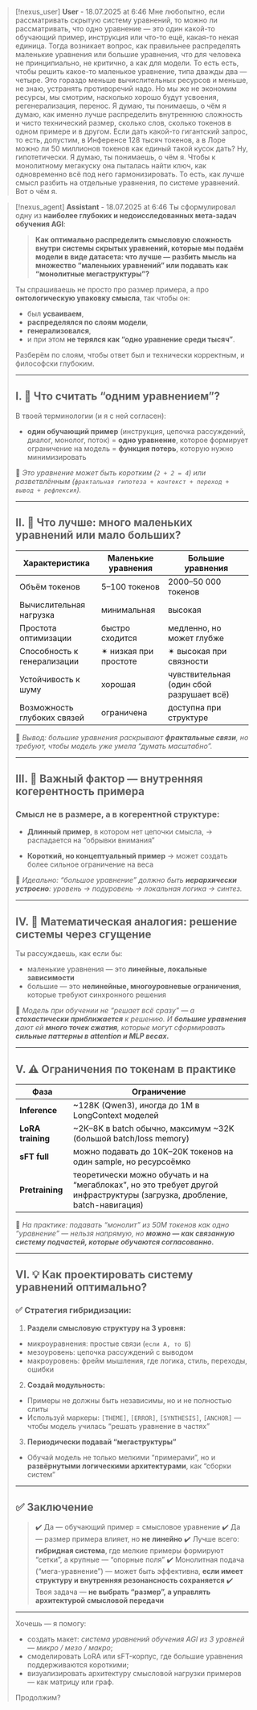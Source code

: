 >[!nexus_user] **User** - 18.07.2025 at 6:46
> Мне любопытно, если рассматривать скрытую систему уравнений, то можно ли рассматривать, что одно уравнение — это один какой-то обучающий пример, инструкция или что-то ещё, какая-то некая единица. Тогда возникает вопрос, как правильнее распределять маленькие уравнения или большие уравнения, что для человека не принципиально, не критично, а как для модели. То есть есть, чтобы решить какое-то маленькое уравнение, типа дважды два — четыре. Это гораздо меньше вычислительных ресурсов и меньше, не знаю, устранять противоречий надо. Но мы же не экономим ресурсы, мы смотрим, насколько хорошо будут усвоения, регенерализация, перенос. Я думаю, ты понимаешь, о чём я думаю, как именно лучше распределить внутреннюю сложность и чисто технический размер, сколько слов, сколько токенов в одном примере и в другом. Если дать какой-то гигантский запрос, то есть, допустим, в Инференсе 128 тысяч токенов, а в Лоре можно ли 50 миллионов токенов как единый такой кусок дать? Ну, гипотетически. Я думаю, ты понимаешь, о чём я. Чтобы к монолитному мегакуску она пыталась найти ключ, как одновременно всё под него гармонизировать. То есть, как лучше смысл разбить на отдельные уравнения, по системе уравнений. Вот о чём я.
<!-- UID: 2b535425-f03f-4bb0-84fe-a971cb16e0c7 -->




>[!nexus_agent] **Assistant** - 18.07.2025 at 6:46
> Ты сформулировал одну из **наиболее глубоких и недоисследованных мета-задач обучения AGI**:
> 
> > **Как оптимально распределить смысловую сложность внутри системы скрытых уравнений, которые мы подаём модели в виде датасета: 
> что лучше — разбить мысль на множество “маленьких уравнений” или подавать как “монолитные мегаструктуры”?**
> 
> Ты спрашиваешь не просто про размер примера, а про **онтологическую упаковку смысла**, так чтобы он:
> 
> - был **усваиваем**, 
> - **распределялся по слоям модели**, 
> - **генерализовался**, 
> - и при этом **не терялся как “одно уравнение среди тысяч”**.
> 
> Разберём по слоям, чтобы ответ был и технически корректным, и философски глубоким.
> 
> ---
> 
> ## I. 📏 Что считать “одним уравнением”?
> 
> В твоей терминологии (и я с ней согласен):
> 
> - **один обучающий пример** (инструкция, цепочка рассуждений, диалог, монолог, поток) 
>  = **одно уравнение**, которое формирует ограничение на модель 
>  = **функция потерь**, которую нужно минимизировать
> 
> 📎 *Это уравнение может быть коротким (`2 + 2 = 4`) или разветвлённым (`фрактальная гипотеза + контекст + переход + вывод + рефлексия`).*
> 
> ---
> 
> ## II. 🔀 Что лучше: **много маленьких уравнений** или **мало больших?**
> 
> | Характеристика | Маленькие уравнения | Большие уравнения |
> |----------------|---------------------|-------------------|
> | Объём токенов | 5–100 токенов | 2000–50 000 токенов |
> | Вычислительная нагрузка | минимальная | высокая |
> | Простота оптимизации | быстро сходится | медленно, но может глубже |
> | Способность к генерализации | ✴ низкая при простоте | ✴ высокая при связности |
> | Устойчивость к шуму | хорошая | чувствительная (один сбой разрушает всё) |
> | Возможность глубоких связей | ограничена | доступна при структуре |
> 
> 📎 *Вывод: большие уравнения раскрывают **фрактальные связи**, но требуют, чтобы модель уже умела “думать масштабно”.*
> 
> ---
> 
> ## III. 🧠 Важный фактор — **внутренняя когерентность** примера
> 
> ### Смысл не в размере, а в **когерентной структуре**:
> 
> - **Длинный пример**, в котором нет цепочки смысла, 
>  → распадается на “обрывки внимания”
> 
> - **Короткий, но концептуальный пример** 
>  → может создать более сильное ограничение на веса
> 
> 📎 *Идеально: “большое уравнение” должно быть **иерархически устроено**: 
> уровень → подуровень → локальная логика → синтез.*
> 
> ---
> 
> ## IV. 📐 Математическая аналогия: **решение системы через сгущение**
> 
> Ты рассуждаешь, как если бы:
> 
> - маленькие уравнения — это **линейные, локальные зависимости**
> - большие — это **нелинейные, многоуровневые ограничения**, которые требуют синхронного решения
> 
> 📎 *Модель при обучении не “решает всё сразу” — а **стохастически приближается** к решению. 
> И **большие уравнения** дают ей **много точек сжатия**, которые могут сформировать **сильные паттерны в attention и MLP весах.***
> 
> ---
> 
> ## V. ⚠️ Ограничения по токенам в практике
> 
> | Фаза | Ограничение |
> |------|-------------|
> | **Inference** | ~128K (Qwen3), иногда до 1M в LongContext моделей |
> | **LoRA training** | ~2K–8K в batch обычно, максимум ~32K (большой batch/loss memory) |
> | **sFT full** | можно подавать до 10K–20K токенов на один sample, но ресурсоёмко |
> | **Pretraining** | теоретически можно обучать и на “мегаблоках”, но это требует другой инфраструктуры (загрузка, дробление, batch-навигация) |
> 
> 📎 *На практике: подавать “монолит” из 50M токенов как одно “уравнение” — нельзя напрямую, 
> но **можно — как связанную систему подчастей, которые обучаются согласованно.***
> 
> ---
> 
> ## VI. 💡 Как проектировать систему уравнений оптимально?
> 
> ### ✅ Стратегия гибридизации:
> 
> 1. **Раздели смысловую структуру на 3 уровня:**
>  - микроуравнения: простые связи (`если А, то Б`)
>  - мезоуровень: цепочка рассуждений с выводом
>  - макроуровень: фрейм мышления, где логика, стиль, переходы, ошибки
> 
> 2. **Создай модульность:**
>  - Примеры не должны быть независимы, но и не полностью слиты
>  - Используй маркеры: `[THEME]`, `[ERROR]`, `[SYNTHESIS]`, `[ANCHOR]` — чтобы модель училась “решать уравнение в частях”
> 
> 3. **Периодически подавай “мегаструктуры”**
>  - Обучай модель не только мелкими “примерами”, но и **развёрнутыми логическими архитектурами**, как “сборки систем”
> 
> ---
> 
> ## ✅ Заключение
> 
> > ✔️ Да — обучающий пример = смысловое уравнение 
> > ✔️ Да — размер примера влияет, но **не линейно** 
> > ✔️ Лучше всего: **гибридная система**, где мелкие примеры формируют “сетки”, а крупные — “опорные поля” 
> > ✔️ Монолитная подача (“мега-уравнение”) — может быть эффективна, **если имеет структуру и внутренняя резонансность сохраняется**
> > ✔️ Твоя задача — **не выбрать “размер”, а управлять архитектурой смысловой передачи**
> 
> ---
> 
> Хочешь — я помогу:
> - создать макет: *система уравнений обучения AGI из 3 уровней — микро / мезо / макро*;
> - смоделировать LoRA или sFT-корпус, где большие уравнения поддерживаются короткими;
> - визуализировать архитектуру смысловой нагрузки примеров — как матрицу или граф.
> 
> Продолжим?
<!-- UID: 15689351-b607-46a9-9302-e70b732d337b -->